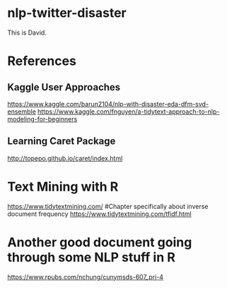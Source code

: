 # nlp-twitter-disaster

This is David.


# References

## Kaggle User Approaches
https://www.kaggle.com/barun2104/nlp-with-disaster-eda-dfm-svd-ensemble
https://www.kaggle.com/fnguyen/a-tidytext-approach-to-nlp-modeling-for-beginners

## Learning Caret Package
http://topepo.github.io/caret/index.html

# Text Mining with R
https://www.tidytextmining.com/
#Chapter specifically about inverse document frequency
https://www.tidytextmining.com/tfidf.html


# Another good document going through some NLP stuff in R
https://www.rpubs.com/nchung/cunymsds-607_prj-4

